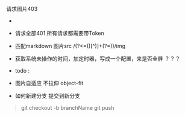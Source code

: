 请求图片403
- <meta name="referrer" content="no-referrer"/>

- 请求全部401 所有请求都需要带Token

- 匹配markdown 图片src /(?<=\()[^\)]+(?=\))/img

- 获取系统未操作的时间，加定时器，写成一个配置，来是否全屏 ？？？

- todo : 

- 图片自适应 不拉伸 object-fit

- 如何新建分支 提交到新分支
> git checkout -b branchName
> git push

